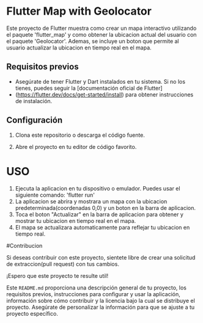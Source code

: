 # Flutter Map with Geolocator

Este proyecto de Flutter muestra como crear un mapa interactivo utilizando el paquete 'flutter_map' y como obtener la ubicacion actual del usuario con el paquete 'Geolocator'.
Ademas, se incluye un boton que permite al usuario actualizar la ubicacion en tiempo real en el mapa.

## Requisitos previos

- Asegúrate de tener Flutter y Dart instalados en tu sistema. Si no los tienes, puedes seguir la [documentación oficial de Flutter]
- (https://flutter.dev/docs/get-started/install) para obtener instrucciones de instalación.

## Configuración

1. Clona este repositorio o descarga el código fuente.

2. Abre el proyecto en tu editor de código favorito.

# USO

1. Ejecuta la aplicacion en tu dispositivo o emulador. Puedes usar el siguiente comando: 'flutter run'
2. La aplicacion se abrira y mostrara un mapa con la ubicacion predeterminada(coordenadas 0,0) y un boton en la barra de aplicacion.
3. Toca el boton "Actualizar" en la barra de aplicacion para obtener y mostrar tu ubicacion en tiempo real en el mapa.
4. El mapa se actualizara automaticamente para reflejar tu ubicacion en tiempo real.

#Contribucion

Si deseas contribuir con este proyecto, sientete libre de crear una solicitud de extraccion(pull request) con tus cambios.

¡Espero que este proyecto te resulte util!


Este `README.md` proporciona una descripción general de tu proyecto, los requisitos previos, instrucciones para configurar y usar la aplicación,
información sobre cómo contribuir y la licencia bajo la cual se distribuye el proyecto. Asegúrate de personalizar la información para que se ajuste a tu proyecto específico.
